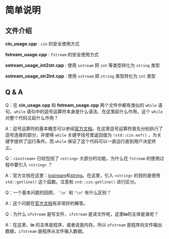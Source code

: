 # 简单说明

## 文件介绍

**cin_usage.cpp** : `cin` 的安全使用方式

**fstream_usage.cpp** : `fstream` 的安全使用方式

**sstream_usage_int2str.cpp** : 使用 `sstream` 把 `int` 等类型转化为 `string` 类型

**sstream_usage_str2int.cpp** : 使用 `sstream` 把 `string` 类型转化为 `int` 类型

## Q & A

Q：在 **cin_usage.cpp** 和 **fstream_usage.cpp** 两个文件中都有类似的 `while` 语句，`while` 语句中的逗号运算符本身是什么语法、在这里起什么作用，这个 `while` 对整个代码又起什么作用？

A：逗号运算符的基本概念可以参阅[官方文档](https://learn.microsoft.com/zh-cn/cpp/cpp/comma-operator)。在这里逗号运算符首先分别执行了逗号连接的部分，并使得 `while` 关键字括号里返回值为 `!std::cin.eof()` ，为关键字提供了运行条件。而 `while` 保证了这个代码可以一直运行直到用户决定终止。

Q：`<iostream>` 已经包括了 `<string>` 大部分的功能，为什么在 `fstream` 的使用过程中要引入 `<string>` ？

A：官方文档在这里：[iostream](https://learn.microsoft.com/zh-cn/cpp/standard-library/iostream)和[string](https://learn.microsoft.com/zh-cn/cpp/standard-library/string)。在这里，引入 `<string>` 的目的是使用 `std::getline()` 这个函数。注意和 `std::cin.getline()` 进行区分。

Q：一个基本问题的回顾， `'\n'` 和 `"\n"` 有什么区别？

A：这个问题在[官方文档](https://learn.microsoft.com/zh-cn/cpp/cpp/string-and-character-literals-cpp)有非常好的解答。

Q：为什么 `ofstream` 是写文件，`ifstream` 是读文件呢，这里**io**的主体是谁呢？

A：在这里，**io** 的主体是程序，或者说是内存。所以 `ofstream` 是程序向文件输出数据，`ifstream` 是程序从文件输入数据。
